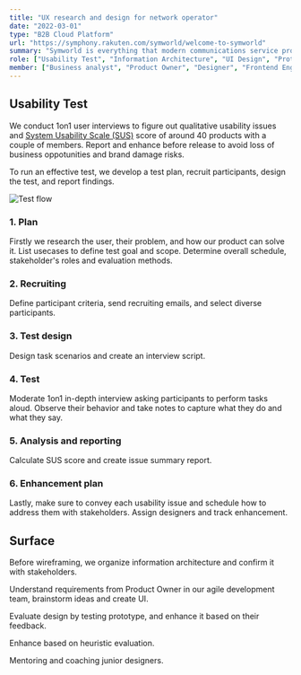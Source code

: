 ```yaml
---
title: "UX research and design for network operator"
date: "2022-03-01"
type: "B2B Cloud Platform"
url: "https://symphony.rakuten.com/symworld/welcome-to-symworld"
summary: "Symworld is everything that modern communications service providers need to plan, build and operate advanced, secure, high-quality networks, in a single, revolutionary platform. I am in charge of UX research and design communicating closely with product owners, developers, and no less than 30 designers in a fast-growing team."
role: ["Usability Test", "Information Architecture", "UI Design", "Prototyping", "User Interview"]
member: ["Business analyst", "Product Owner", "Designer", "Frontend Engineer"]
---
```


## Usability Test

We conduct 1on1 user interviews to figure out qualitative usability issues and [System Usability Scale (SUS)](https://www.usability.gov/how-to-and-tools/methods/system-usability-scale.html) score of around 40 products with a couple of members. Report and enhance before release to avoid loss of business oppotunities and brand damage risks.

To run an effective test, we develop a test plan, recruit participants, design the test, and report findings.

![Test flow](/symworld/flow.png)


### 1. Plan

Firstly we research the user, their problem, and how our product can solve it. 
List usecases to define test goal and scope.
Determine overall schedule, stakeholder's roles and evaluation methods.

### 2. Recruiting

Define participant criteria, send recruiting emails, and select diverse participants.

### 3. Test design

Design task scenarios and create an interview script.

### 4. Test

Moderate 1on1 in-depth interview asking participants to perform tasks aloud.
Observe their behavior and take notes to capture what they do and what they say.

### 5. Analysis and reporting

Calculate SUS score and create issue summary report.

### 6. Enhancement plan

Lastly, make sure to convey each usability issue and schedule how to address them with stakeholders.
Assign designers and track enhancement.


## Surface

Before wireframing, we organize information architecture and confirm it with stakeholders.

Understand requirements from Product Owner in our agile development team, brainstorm ideas and create UI.

Evaluate design by testing prototype, and enhance it based on their feedback.

Enhance based on heuristic evaluation.

Mentoring and coaching junior designers.